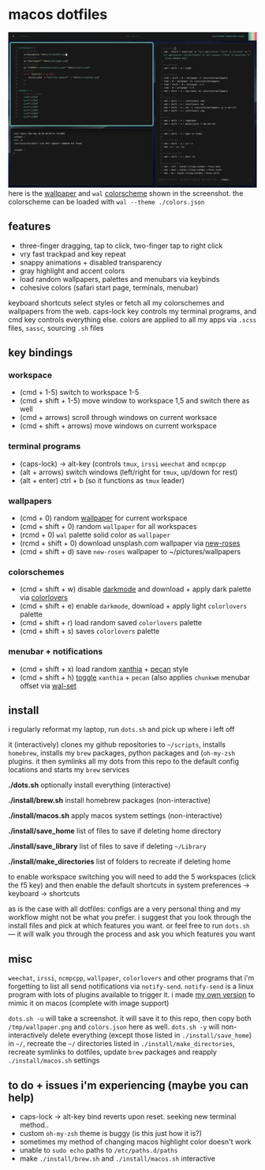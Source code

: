 # macos dotfiles
![screenshot](screenshot/screenshot.png)
here is the [wallpaper](screenshot/wallpaper.png) and `wal` [colorscheme](screenshot/colors.json) shown in the screenshot. the colorscheme can be loaded with `wal --theme ./colors.json`

## features
+ three-finger dragging, tap to click, two-finger tap to right click
+ vry fast trackpad and key repeat
+ snappy animations + disabled transparency
+ gray highlight and accent colors
+ load random wallpapers, palettes and menubars via keybinds
+ cohesive colors (safari start page, terminals, menubar)

keyboard shortcuts select styles or fetch all my colorschemes and wallpapers from the web.  caps-lock key controls my terminal programs, and cmd key controls everything else.  colors are applied to all my apps via `.scss` files, `sassc`, sourcing `.sh` files

## key bindings
### workspace
+ (cmd + 1-5) switch to workspace 1-5
+ (cmd + shift + 1-5) move window to workspace 1,5 and switch there as well
+ (cmd + arrows) scroll through windows on current worksace
+ (cmd + shift + arrows) move windows on current workspace

### terminal programs
+ (caps-lock) -> alt-key (controls `tmux`, `irssi` `weechat` and `ncmpcpp`
+ (alt + arrows) switch windows (left/right for `tmux`, up/down for rest)
+ (alt + enter) ctrl + b (so it functions as `tmux` leader)

### wallpapers
+ (cmd + 0) random [wallpaper](https://github.com/zzzeyez/bin) for current workspace
+ (cmd + shift + 0) random `wallpaper` for all workspaces
+ (rcmd + 0) `wal` palette solid color as `wallpaper`
+ (rcmd + shift + 0) download unsplash.com wallpaper via [new-roses](https://github.com/zzzeyez/new-roses)
+ (cmd + shift + d) save `new-roses` wallpaper to ~/pictures/wallpapers

### colorschemes
+ (cmd + shift + w) disable [darkmode](https://github.com/zzzeyez/bin) and download + apply dark palette via [colorlovers](https://github.com/zzzeyez/colorlovers)
+ (cmd + shift + e) enable `darkmode`, download + apply light `colorlovers` palette
+ (cmd + shift + r) load random saved `colorlovers` palette
+ (cmd + shift + s) saves `colorlovers` palette

### menubar + notifications
+ (cmd + shift + x) load random [xanthia](https://github.com/zzzeyez/xanthia) + [pecan](https://github.com/zzzeyez/pecan) style
+ (cmd + shift + h) [toggle](https://github.com/zzzeyez/bin) `xanthia` + `pecan` (also applies `chunkwm` menubar offset via [wal-set](https://github.com/zzzeyez/bin)

## install
i regularly reformat my laptop, run `dots.sh` and pick up where i left off

it (interactively) clones my github repositories to `~/scripts`, installs `homebrew`, installs my `brew` packages, python packages and (`oh-my-zsh` plugins.  it then symlinks all my dots from this repo to the default config locations and starts my `brew` services

**./dots.sh** optionally install everything (interactive)

**./install/brew.sh** install homebrew packages (non-interactive)

**./install/macos.sh** apply macos system settings (non-interactive)

**./install/save_home** list of files to save if deleting home directory

**./install/save_library** list of files to save if deleting `~/Library`

**./install/make_directories** list of folders to recreate if deleting home

to enable workspace switching you will need to add the 5 workspaces (click the f5 key) and then enable the default shortcuts in system preferences -> keyboard -> shortcuts

as is the case with all dotfiles: configs are a very personal thing and my workflow might not be what you prefer.  i suggest that you look through the install files and pick at which features you want.  or feel free to run `dots.sh` — it will walk you through the process and ask you which features you want

## misc
`weechat`, `irssi`, `ncmpcpp`, `wallpaper`, `colorlovers` and other programs that i'm forgetting to list all send notifications via `notify-send`.  `notify-send` is a linux program with lots of plugins available to trigger it.  i made [my own version](https://github.com/zzzeyez/xanthia) to mimic it on macos (complete with image support)

`dots.sh -u` will take a screenshot.  it will save it to this repo, then copy both `/tmp/wallpaper.png` and `colors.json` here as well.  `dots.sh -y` will non-interactively delete everything (except those listed in `./install/save_home`) in `~/`, recreate the `~/` directories listed in `./install/make_directories`, recreate symlinks to dotfiles, update `brew` packages and reapply `./install/macos.sh` settings

## to do + issues i'm experiencing (maybe you can help)
+ caps-lock -> alt-key bind reverts upon reset.  seeking new terminal method..
+ custom `oh-my-zsh` theme is buggy (is this just how it is?)
+ sometimes my method of changing macos highlight color doesn't work
+ unable to `sudo echo` paths to `/etc/paths.d/paths`
+ make `./install/brew.sh` and `./install/macos.sh` interactive
